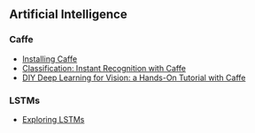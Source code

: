 ## Artificial Intelligence

### Caffe

* [Installing Caffe](https://gist.github.com/doctorpangloss/f8463bddce2a91b949639522ea1dcbe4)
* [Classification: Instant Recognition with Caffe](https://nbviewer.jupyter.org/github/BVLC/caffe/blob/master/examples/00-classification.ipynb)
* [DIY Deep Learning for Vision:  a Hands-On Tutorial with Caffe](https://docs.google.com/presentation/d/1UeKXVgRvvxg9OUdh_UiC5G71UMscNPlvArsWER41PsU/edit)

### LSTMs

* [Exploring LSTMs](http://blog.echen.me/2017/05/30/exploring-lstms/)
